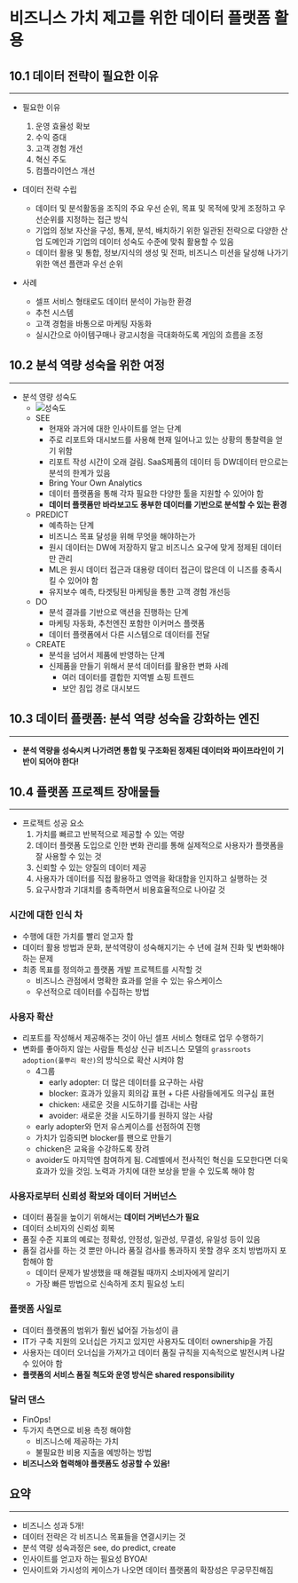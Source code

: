 # 비즈니스 가치 제고를 위한 데이터 플랫폼 활용

## 10.1 데이터 전략이 필요한 이유

---

- 필요한 이유
  1. 운영 효율성 확보
  2. 수익 증대
  3. 고객 경험 개선
  4. 혁신 주도
  5. 컴플라이언스 개선

- 데이터 전략 수립
  - 데이터 및 분석활동을 조직의 주요 우선 순위, 목표 및 목적에 맞게 조정하고 우선순위를 지정하는 접근 방식
  - 기업의 정보 자산을 구성, 통제, 분석, 배치하기 위한 일관된 전략으로 다양한 산업 도메인과 기업의 데이터 성숙도 수준에 맞춰 활용할 수 있음
  - 데이터 활용 및 통합, 정보/지식의 생성 및 전파, 비즈니스 미션을 달성해 나가기 위한 액션 플랜과 우선 순위

- 사례
  - 셀프 서비스 형태로도 데이터 분석이 가능한 환경
  - 추천 시스템
  - 고객 경험을 바통으로 마케팅 자동화
  - 실시간으로 아이템구매나 광고시청을 극대화하도록 게임의 흐름을 조정

## 10.2 분석 역량 성숙을 위한 여정

---

- 분석 영량 성숙도
  - ![성숙도](https://drek4537l1klr.cloudfront.net/zburivsky/Figures/CH10_F02_Zburivsky.png)
  - SEE
    - 현재와 과거에 대한 인사이트를 얻는 단계
    - 주로 리포트와 대시보드를 사용해 현재 일어나고 있는 상황의 통찰력을 얻기 위함
    - 리포트 작성 시간이 오래 걸림. SaaS제품의 데이터 등 DW데이터 만으로는 분석의 한계가 있음
    - Bring Your Own Analytics
    - 데이터 플랫폼을 통해 각자 필요한 다양한 툴을 지원할 수 있어야 함
    - **데이터 플랫폼만 바라보고도 풍부한 데이터를 기반으로 분석할 수 있는 환경**
  - PREDICT
    - 예측하는 단계
    - 비즈니스 목표 달성을 위해 무엇을 해야하는가
    - 원시 데이터는 DW에 저장하지 말고 비즈니스 요구에 맞게 정제된 데이터만 관리
    - ML은 원시 데이터 접근과 대용량 데이터 접근이 많은데 이 니즈를 충족시킬 수 있어야 함
    - 유지보수 예측, 타겟팅된 마케팅을 통한 고객 경험 개선등
  - DO
    - 분석 결과를 기반으로 액션을 진행하는 단계
    - 마케팅 자동화, 추천엔진 포함한 이커머스 플랫폼
    - 데이터 플랫폼에서 다른 시스템으로 데이터를 전달
  - CREATE
    - 분석을 넘어서 제품에 반영하는 단계
    - 신제품을 만들기 위해서 분석 데이터를 활용한 변화 사례
      - 여러 데이터를 결합한 지역별 쇼핑 트렌드
      - 보안 침입 경로 대시보드

## 10.3 데이터 플랫폼: 분석 역량 성숙을 강화하는 엔진

---

- **분석 역량을 성숙시켜 나가려면 통합 및 구조화된 정제된 데이터와 파이프라인이 기반이 되어야 한다!**

## 10.4 플랫폼 프로젝트 장애물들

---

- 프로젝트 성공 요소
  1. 가치를 빠르고 반복적으로 제공할 수 있는 역량
  2. 데이터 플랫폼 도입으로 인한 변화 관리를 통해 실제적으로 사용자가 플랫폼을 잘 사용할 수 있는 것
  3. 신뢰할 수 있는 양질의 데이터 제공
  4. 사용자가 데이터를 직접 활용하고 영역을 확대함을 인지하고 실행하는 것
  5. 요구사항과 기대치를 충족하면서 비용효율적으로 나아갈 것


### 시간에 대한 인식 차

- 수행에 대한 가치를 빨리 얻고자 함
- 데이터 활용 방법과 문화, 분석역량이 성숙해지기는 수 년에 걸쳐 진화 및 변화해야하는 문제
- 최종 목표를 정의하고 플랫폼 개발 프로젝트를 시작할 것
  - 비즈니스 관점에서 명확한 효과를 얻을 수 있는 유스케이스
  - 우선적으로 데이터를 수집하는 방법

### 사용자 확산

- 리포트를 작성해서 제공해주는 것이 아닌 셀프 서비스 형태로 업무 수행하기
- 변화를 좋아하지 않는 사람들 특성상 신규 비즈니스 모델의 `grassroots adoption(풀뿌리 확산)`의 방식으로 확산 시켜야 함
  - 4그룹
    - early adopter: 더 많은 데이터를 요구하는 사람
    - blocker: 효과가 있을지 회의감 표현 + 다른 사람들에게도 의구심 표현
    - chicken: 새로운 것을 시도하기를 겁내는 사람
    - avoider: 새로운 것을 시도하기를 원하지 않는 사람
  - early adopter와 먼저 유스케이스를 선점하여 진행
  - 가치가 입증되면 blocker를 팬으로 만들기
  - chicken은 교육을 수강하도록 장려
  - avoider도 마지막엔 참여하게 됨. C레벨에서 전사적인 혁신을 도모한다면 더욱 효과가 있을 것임. 노력과 가치에 대한 보상을 받을 수 있도록 해야 함

### 사용자로부터 신뢰성 확보와 데이터 거버넌스

- 데이터 품질을 높이기 위해서는 **데이터 거버넌스가 필요**
- 데이터 소비자의 신뢰성 회복
- 품질 수준 지표의 예로는 정확성, 안정성, 일관성, 무결성, 유일성 등이 있음
- 품질 검사를 하는 것 뿐만 아니라 품질 검사를 통과하지 못할 경우 조치 방법까지 포함해야 함
  - 데이터 문제가 발생했을 때 해결될 때까지 소비자에게 알리기
  - 가장 빠른 방법으로 신속하게 조치 필요성 노티


### 플랫폼 사일로

- 데이터 플랫폼의 범위가 훨씬 넓어질 가능성이 큼
- IT가 구축 지원의 오너십은 가지고 있지만 사용자도 데이터 ownership을 가짐
- 사용자는 데이터 오너십을 가져가고 데이터 품질 규칙을 지속적으로 발전시켜 나갈 수 있어야 함
- **플랫폼의 서비스 품질 척도와 운영 방식은 shared responsibility**

### 달러 댄스

- FinOps!
- 두가지 측면으로 비용 측정 해야함
  - 비즈니스에 제공하는 가치
  - 불필요한 비용 지출을 예방하는 방법
- **비즈니스와 협력해야 플랫폼도 성공할 수 있음!**

## 요약

---

- 비즈니스 성과 5개!
- 데이터 전략은 각 비즈니스 목표들을 연결시키는 것 
- 분석 역량 성숙과정은 see, do predict, create
- 인사이트를 얻고자 하는 필요성 BYOA!
- 인사이트와 가시성의 케이스가 나오면 데이터 플랫폼의 확장성은 무궁무진해짐
